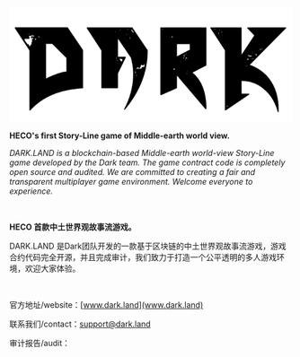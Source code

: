<center><img src="logo.png"></center>

**HECO's first Story-Line game of Middle-earth world view.**

_DARK.LAND is a blockchain-based Middle-earth world-view Story-Line  game developed by the Dark team. The game contract code is completely open source and audited. We are committed to creating a fair and transparent multiplayer game environment. Welcome everyone to experience._

<br/>

**HECO 首款中土世界观故事流游戏。**

DARK.LAND 是Dark团队开发的一款基于区块链的中土世界观故事流游戏，游戏合约代码完全开源，并且完成审计，我们致力于打造一个公平透明的多人游戏环境，欢迎大家体验。

<br/>

官方地址/website：[www.dark.land](www.dark.land)

联系我们/contact：support@dark.land

审计报告/audit：